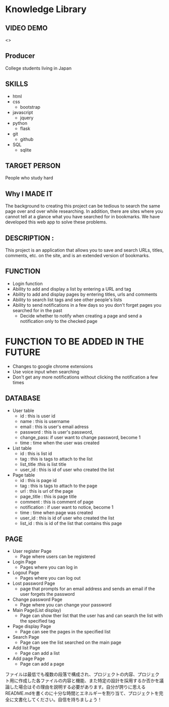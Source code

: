 # Knowledge Library

## VIDEO DEMO
<>

## Producer
College students living in Japan

## SKILLS
- html
- css
    - bootstrap
- javascript
    - jquery
- python
    - flask
- git
    - github
- SQL
    - sqlite

## TARGET PERSON
People who study hard

## Why I MADE IT
The background to creating this project can be tedious to search the same page over and over while researching. In addition, there are sites where you cannot tell at a glance what you have searched for in bookmarks. We have developed this web app to solve these problems.

## DESCRIPTION :
This project is an application that allows you to save and search URLs, titles, comments, etc. on the site, and is an extended version of bookmarks.

## FUNCTION
- Login function
- Ability to add and display a list by entering a URL and tag
- Ability to add and display pages by entering titles, urls and comments
- Ability to search list tags and see other people's lists
- Ability to send notifications in a few days so you don't forget pages you searched for in the past
    - Decide whether to notify when creating a page and send a notification only to the checked page

# FUNCTION TO BE ADDED IN THE FUTURE
- Changes to google chrome extensions
- Use voice input when searching
- Don't get any more notifications without clicking the notification a few times
## DATABASE
- User table
    - id    : this is user id
    - name  : this is username
    - email : this is user's email adress
    - password  : this is user's password,
    - change_pass: if user want to change password, become 1
    - time  : time when the user was created
- List table
    - id    : this is list id
    - tag   : this is tags to attach to the list
    - list_title :this is list title
    - user_id : this is id of user who created the list
- Page table
    - id    : this is page id
    - tag   : this is tags to attach to the page
    - url   : this is url of the page
    - page_title    : this is page title
    - comment : this is comment of page
    - notification : if user want to notice, become 1
    - time  : time when page was created
    - user_id : this is id of user who created the list
    - list_id : this is id of the list that contains this page

## PAGE
- User register Page
    - Page where users can be registered
- Login Page
    - Pages where you can log in
- Logout Page
    - Pages where you can log out
- Lost password Page
    - page that prompts for an email address and sends an email if the user forgets the password
- Change password Page
    - Page where you can change your password
- Main Page(List display)
    - Page can show ther list that the user has and can search the list with the specified tag
- Page display Page
    - Page can see the pages in the specified list
- Search Page
    - Page can see the list searched on the main page
- Add list Page
    - Page can add a list
- Add page Page
    - Page can add a page


ファイルは最低でも複数の段落で構成され、プロジェクトの内容、プロジェクト用に作成した各ファイルの内容と機能、また特定の設計を採用するか否かを議論した場合はその理由を説明する必要があります。自分が誇りに思えるREADME.mdを書くのに十分な時間とエネルギーを割り当て、プロジェクトを完全に文書化してください。自信を持ちましょう！